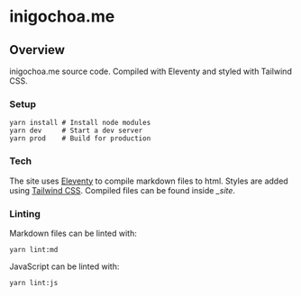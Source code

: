 # inigochoa.me

## Overview

inigochoa.me source code. Compiled with Eleventy and styled with Tailwind CSS.

### Setup

```console
yarn install # Install node modules
yarn dev     # Start a dev server
yarn prod    # Build for production
```

### Tech

The site uses [Eleventy] to compile markdown files to html. Styles are added
using [Tailwind CSS]. Compiled files can be found inside *_site*.

### Linting

Markdown files can be linted with:

```console
yarn lint:md
```

JavaScript can be linted with:

```console
yarn lint:js
```

[Eleventy]: https://www.11ty.dev/
[Tailwind CSS]: https://tailwindcss.com/
